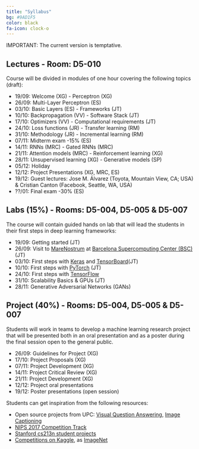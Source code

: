 ```yaml
---
title: "Syllabus"
bg: #9AD1F5
color: black
fa-icon: clock-o
---
```


IMPORTANT: The current version is temptative.

## Lectures - Room: D5-010

Course will be divided in modules of one hour covering the following topics (draft):

* 19/09: Welcome (XG) - Perceptron (XG)
* 26/09: Multi-Layer Perceptron (ES)
* 03/10: Basic Layers (ES) - Frameworks (JT)
* 10/10: Backpropagation (VV) - Software Stack (JT)
* 17/10: Optimizers (VV) - Computational requirements (JT)
* 24/10: Loss functions (JR) - Transfer learning (RM)
* 31/10: Methodology (JR) - Incremental learning (RM)
* 07/11: Midterm exam -15% (ES)
* 14/11: RNNs (MRC) - Gated RNNs (MRC)
* 21/11: Attention models (MRC) - Reinforcement learning (XG)
* 28/11: Unsupervised learning (XG) - Generative models (SP)
* 05/12: Holiday
* 12/12: Project Presentations (XG, MRC, ES)
* 19/12: Guest lectures: Jose M. Álvarez (Toyota, Mountain View, CA; USA) & Cristian Canton (Facebook, Seattle, WA, USA)
* ??/01: Final exam -30% (ES)

## Labs (15%) - Rooms: D5-004, D5-005 & D5-007
The course will contain guided hands on lab that will lead the students in their first steps in deep learning frameworks:

* 19/09: Getting started (JT)
* 26/09: Visit to [MareNostrum](https://www.bsc.es/innovation-and-services/supercomputers-and-facilities/marenostrum) at [Barcelona Supercomputing Center (BSC)](https://www.bsc.es/) (JT)
* 03/10: First steps with [Keras](https://keras.io/) and [TensorBoard](https://www.tensorflow.org/get_started/summaries_and_tensorboard)(JT)
* 10/10: First steps with [PyTorch](http://pytorch.org/) (JT)
* 24/10: First steps with [TensorFlow](https://www.tensorflow.org/)
* 31/10: Scalability Basics & GPUs (JT)
* 28/11: Generative Adversarial Networks (GANs)

## Project (40%) - Rooms: D5-004, D5-005 & D5-007

Students will work in teams to develop a machine learning research project that will be presented both in an oral presentation and as a poster during the final session open to the general public. 

* 26/09: Guidelines for Project (XG)
* 17/10: Project Proposals (XG)
* 07/11: Project Development (XG)
* 14/11: Project Critical Review (XG)
* 21/11: Project Development (XG)
* 12/12: Project oral presentations
* 19/12: Poster presentations (open session)

Students can get inspiration from the following resources:

* Open source projects from UPC: [Visual Question Answering](http://imatge-upc.github.io/vqa-2016-cvprw/), [Image Captioning](https://github.com/amaiasalvador/imcap_keras)
* [NIPS 2017 Competition Track](https://nips.cc/Conferences/2017/CompetitionTrack)
* [Stanford cs213n student projects](http://cs231n.stanford.edu/reports.html)
* [Competitions on Kaggle](https://www.kaggle.com/competitions), as [ImageNet](https://www.kaggle.com/c/imagenet-object-localization-challenge)
